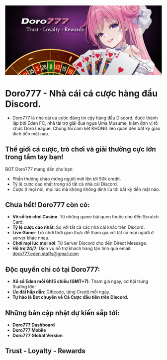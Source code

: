 ![alt text](https://github.com/doro-777/.github/blob/main/banner.png?raw=true)
# Doro777 - Nhà cái cá cược hàng đầu Discord.
- Doro777 là nhà cái cá cược đáng tin cậy hàng đầu Discord, được thành lập bởi Eden FC, nhà tài trợ giải đua ngựa Uma Musume, kiêm đơn vị tổ chức Doro League.
Chúng tôi cam kết KHÔNG liên quan đến bất kỳ giao dịch tiền mặt nào.

## Thế giới cá cược, trò chơi và giải thưởng cực lớn trong tầm tay bạn!

BOT Doro777 mang đến cho bạn:

* Phần thưởng chào mừng người mới lên tới 50k credit.
* Tỷ lệ cược cao nhất trong số tất cả nhà cái Discord.
* Cược ở mọi nơi, mọi lúc mà không không dính líu tới bất kỳ tiền mặt nào.

## Chưa hết! Doro777 còn có:

* **Vô số trò chơi Casino**: Từ những game bài quen thuộc cho đến Scratch Card.
* **Tỷ lệ cược cao nhất**: So với tất cả các nhà cái khác trên Discord.
* **Live Game**: Trò chơi thời gian thực để tham gia với tất cả mọi người ở server khác nhau.
* **Chơi mọi lúc mọi nơi**: Từ Server Discord cho đến Direct Message.
* **Hỗ trợ 24/7**: Dịch vụ hỗ trợ khách hàng tận tình qua email: doro777.eden.staffs@gmail.com

## Độc quyền chỉ có tại Doro777:

* **Xổ số Eden mỗi 6h15 chiều (GMT+7)**: Tham gia ngay, cơ hội trúng thưởng lớn! 
* **Ưu đãi hấp dẫn**: Giftcode, tặng Credit mỗi ngày.
* **Tự hào là Bot chuyên về Cá Cược đầu tiên trên Discord.**

## Những bản cập nhật dự kiến sắp tới:
- **Doro777 Dashboard**
- **Doro777 Mobile**
- **Doro777 Global Version**

## Trust - Loyalty - Rewards
